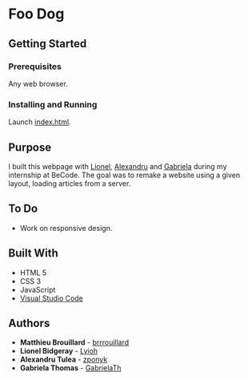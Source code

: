 # Foo Dog
## Getting Started

### Prerequisites
Any web browser.

### Installing and Running
Launch [index.html](https://brrrouillard.github.io/FooDog-WP/).

## Purpose
I built this webpage with [Lionel](https://github.com/Lyioh), [Alexandru](https://github.com/znopyk) and [Gabriela](https://github.com/GabrielaTh) during my internship at BeCode. The goal was to remake a website using a given layout, loading articles from a server.

## To Do
- Work on responsive design.

## Built With

* HTML 5
* CSS 3
* JavaScript
* [Visual Studio Code](https://code.visualstudio.com/) 

## Authors

* **Matthieu Brouillard** - [brrrouillard](https://twitter.com/brrrouillard)
* **Lionel Bidgeray** - [Lyioh](https://github.com/Lyioh)
* **Alexandru Tulea** - [zponyk](https://github.com/znopyk)
* **Gabriela Thomas** - [GabrielaTh](https://github.com/GabrielaTh)
